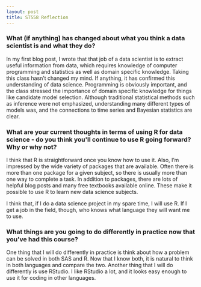 ```yaml
---
layout: post
title: ST558 Reflection
---
```


### What (if anything) has changed about what you think a data scientist is and what they do?

In my first blog post, I wrote that that job of a data scientist is to extract useful information from data, which requires knowledge of computer programming and statistics as well as domain specific knowledge. Taking this class hasn’t changed my mind. If anything, it has confirmed this understanding of data science. Programming is obviously important, and the class stressed the importance of domain specific knowledge for things like candidate model selection. Although traditional statistical methods such as inference were not emphasized, understanding many different types of models was, and the connections to time series and Bayesian statistics are clear.  

### What are your current thoughts in terms of using R for data science - do you think you'll continue to use R going forward?  Why or why not?

I think that R is straightforward once you know how to use it. Also, I’m impressed by the wide variety of packages that are available. Often there is more than one package for a given subject, so there is usually more than one way to complete a task. In addition to packages, there are lots of helpful blog posts and many free textbooks available online. These make it possible to use R to learn new data science subjects. 

I think that, if I do a data science project in my spare time, I will use R. If I get a job in the field, though, who knows what language they will want me to use. 

### What things are you going to do differently in practice now that you've had this course?

One thing that I will do differently in practice is think about how a problem can be solved in both SAS and R. Now that I know both, it is natural to think in both languages and compare the two. Another thing that I will do differently is use RStudio. I like RStudio a lot, and it looks easy enough to use it for coding in other languages. 






























